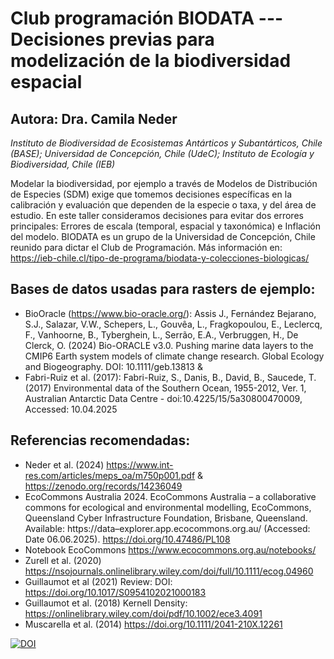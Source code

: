 # Club programación BIODATA --- Decisiones previas para modelización de la biodiversidad espacial 

## Autora: Dra. Camila Neder

_Instituto de Biodiversidad de Ecosistemas Antárticos y Subantárticos, Chile (BASE); Universidad de Concepción, Chile (UdeC); Instituto de Ecología y Biodiversidad, Chile (IEB)_

Modelar la biodiversidad, por ejemplo a través de Modelos de Distribución de Especies (SDM) exige que tomemos decisiones específicas en la calibración y evaluación que dependen de la especie o taxa, y del área de estudio. 
En este taller consideramos decisiones para evitar dos errores principales: Errores de escala (temporal, espacial y taxonómica) e Inflación del modelo. 
BIODATA es un grupo de la Universidad de Concepción, Chile reunido para dictar el Club de Programación. Más información en: https://ieb-chile.cl/tipo-de-programa/biodata-y-colecciones-biologicas/

## Bases de datos usadas para rasters de ejemplo:
* BioOracle (https://www.bio-oracle.org/): Assis J., Fernández Bejarano, S.J., Salazar, V.W., Schepers, L., Gouvêa, L., Fragkopoulou, E., Leclercq, F., Vanhoorne, B., Tyberghein, L., Serrão, E.A., Verbruggen, H., De Clerck, O. (2024) Bio-ORACLE v3.0. Pushing marine data layers to the CMIP6 Earth system models of climate change research. Global Ecology and Biogeography. DOI: 10.1111/geb.13813 &
* Fabri-Ruiz et al. (2017): Fabri-Ruiz, S., Danis, B., David, B., Saucede, T. (2017) Environmental data of the Southern Ocean, 1955-2012, Ver. 1, Australian Antarctic Data Centre - doi:10.4225/15/5a30800470009, Accessed: 10.04.2025

## Referencias recomendadas:
 * Neder et al. (2024) https://www.int-res.com/articles/meps_oa/m750p001.pdf & https://zenodo.org/records/14236049
 * EcoCommons Australia 2024. EcoCommons Australia – a collaborative commons for ecological and environmental modelling, EcoCommons, Queensland Cyber Infrastructure Foundation, Brisbane, Queensland. Available: https://data–explorer.app.ecocommons.org.au/ (Accessed: Date 06.06.2025).  https://doi.org/10.47486/PL108
 * Notebook EcoCommons https://www.ecocommons.org.au/notebooks/
 * Zurell et al. (2020) https://nsojournals.onlinelibrary.wiley.com/doi/full/10.1111/ecog.04960
 * Guillaumot et al (2021) Review: DOI: https://doi.org/10.1017/S0954102021000183
 * Guillaumot et al. (2018) Kernell Density: https://onlinelibrary.wiley.com/doi/pdf/10.1002/ece3.4091
 * Muscarella et al. (2014)  https://doi.org/10.1111/2041-210X.12261



[![DOI](https://zenodo.org/badge/DOI/10.5281/zenodo.16929884.svg)](https://doi.org/10.5281/zenodo.16929884)
